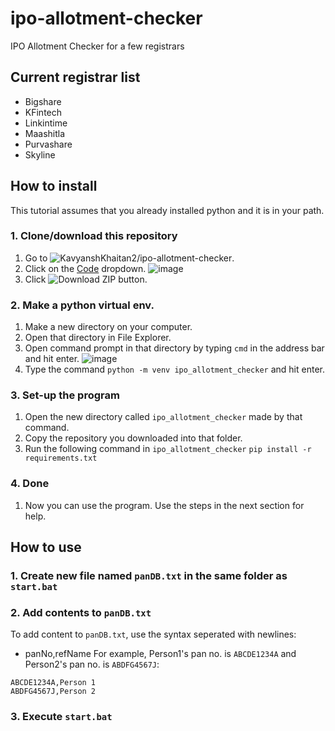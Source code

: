 # ipo-allotment-checker
IPO Allotment Checker for a few registrars

## Current registrar list
+ Bigshare
+ KFintech
+ Linkintime
+ Maashitla
+ Purvashare
+ Skyline

## How to install
This tutorial assumes that you already installed python and it is in your path.
### 1. Clone/download this repository
1. Go to ![KavyanshKhaitan2/ipo-allotment-checker](https://github.com/KavyanshKhaitan2/ipo-allotment-checker).
2. Click on the [Code](https://github.com/KavyanshKhaitan2/ipo-allotment-checker/assets/73186427/5356c65b-f73b-464d-a531-c52bef934f06) dropdown. 
  ![image](https://github.com/KavyanshKhaitan2/ipo-allotment-checker/assets/73186427/03c851bf-bd10-44c7-9a05-15a160301198)
3. Click ![Download ZIP](https://github.com/KavyanshKhaitan2/ipo-allotment-checker/assets/73186427/f98cc7dd-9adf-45b1-800b-88b6cf271e5f) button.
### 2. Make a python virtual env.
1. Make a new directory on your computer.
2. Open that directory in File Explorer.
3. Open command prompt in that directory by typing `cmd` in the address bar and hit enter.
  ![image](https://github.com/KavyanshKhaitan2/ipo-allotment-checker/assets/73186427/d73fa2e1-6262-4e56-b4b1-5b091dc15ad7)
4. Type the command `python -m venv ipo_allotment_checker` and hit enter.
### 3. Set-up the program
1. Open the new directory called `ipo_allotment_checker` made by that command.
2. Copy the repository you downloaded into that folder.
3. Run the following command in `ipo_allotment_checker`
   `pip install -r requirements.txt`
### 4. Done
1. Now you can use the program. Use the steps in the next section for help.

## How to use
### 1. Create new file named `panDB.txt` in the same folder as `start.bat`
### 2. Add contents to `panDB.txt`
To add content to `panDB.txt`, use the syntax seperated with newlines:
- panNo,refName
For example, Person1's pan no. is `ABCDE1234A` and Person2's pan no. is `ABDFG4567J`:
```
ABCDE1234A,Person 1
ABDFG4567J,Person 2
```
### 3. Execute `start.bat`
